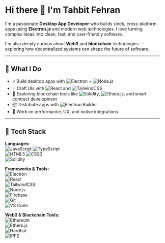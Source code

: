 # Hi there 👋 I'm Tahbit Fehran

I'm a passionate **Desktop App Developer** who builds sleek, cross-platform apps using **Electron.js** and modern web technologies. I love turning complex ideas into clean, fast, and user-friendly software.

I'm also deeply curious about **Web3** and **blockchain** technologies — exploring how decentralized systems can shape the future of software.

---

## 💼 What I Do

- ⚡ Build desktop apps with ![Electron](https://img.shields.io/badge/Electron-47848F?logo=electron&logoColor=white) + ![Node.js](https://img.shields.io/badge/Node.js-339933?logo=node.js&logoColor=white)
- 💡 Craft UIs with ![React](https://img.shields.io/badge/React-20232a?logo=react&logoColor=61dafb) and ![TailwindCSS](https://img.shields.io/badge/TailwindCSS-38B2AC?logo=tailwind-css&logoColor=white)
- 🔐 Exploring blockchain tools like ![Solidity](https://img.shields.io/badge/Solidity-363636?logo=solidity&logoColor=white), ![Ethers.js](https://img.shields.io/badge/Ethers.js-5C6BC0?logo=ethereum&logoColor=white), and smart contract development
- 📦 Distribute apps with ![Electron Builder](https://img.shields.io/badge/Electron%20Builder-0078D7?logo=visual-studio-code&logoColor=white)
- 🧪 Work on performance, UX, and native integrations

---

## 🧰 Tech Stack

**Languages:**  
![JavaScript](https://img.shields.io/badge/JavaScript-F7DF1E?logo=javascript&logoColor=black) 
![TypeScript](https://img.shields.io/badge/TypeScript-3178C6?logo=typescript&logoColor=white)  
![HTML5](https://img.shields.io/badge/HTML5-E34F26?logo=html5&logoColor=white) 
![CSS3](https://img.shields.io/badge/CSS3-1572B6?logo=css3&logoColor=white)  
![Solidity](https://img.shields.io/badge/Solidity-363636?logo=solidity&logoColor=white)

**Frameworks & Tools:**  
![Electron](https://img.shields.io/badge/Electron-47848F?logo=electron&logoColor=white)  
![React](https://img.shields.io/badge/React-20232a?logo=react&logoColor=61dafb)  
![TailwindCSS](https://img.shields.io/badge/TailwindCSS-38B2AC?logo=tailwind-css&logoColor=white)  
![Node.js](https://img.shields.io/badge/Node.js-339933?logo=node.js&logoColor=white)  
![Firebase](https://img.shields.io/badge/Firebase-FFCA28?logo=firebase&logoColor=black)  
![Git](https://img.shields.io/badge/Git-F05032?logo=git&logoColor=white)  
![VS Code](https://img.shields.io/badge/VS%20Code-007ACC?logo=visual-studio-code&logoColor=white)

**Web3 & Blockchain Tools:**  
![Ethereum](https://img.shields.io/badge/Ethereum-3C3C3D?logo=ethereum&logoColor=white)  
![Ethers.js](https://img.shields.io/badge/Ethers.js-5C6BC0?logo=ethereum&logoColor=white)  
![Hardhat](https://img.shields.io/badge/Hardhat-f5de45?logo=ethereum&logoColor=black)  
![IPFS](https://img.shields.io/badge/IPFS-65C2CB?logo=ipfs&logoColor=white)



